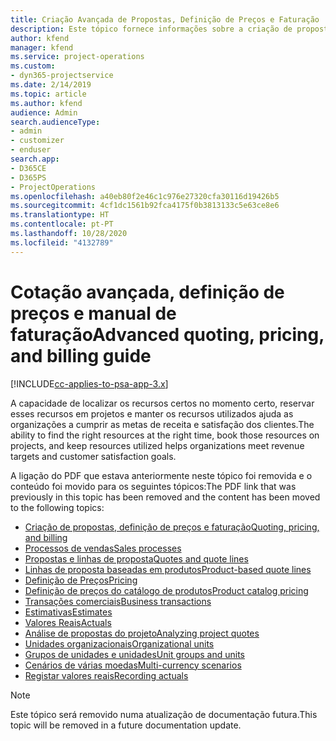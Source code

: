 ```yaml
---
title: Criação Avançada de Propostas, Definição de Preços e Faturação
description: Este tópico fornece informações sobre a criação de propostas, a faturação e a definição de preços no Project Service Automation.
author: kfend
manager: kfend
ms.service: project-operations
ms.custom:
- dyn365-projectservice
ms.date: 2/14/2019
ms.topic: article
ms.author: kfend
audience: Admin
search.audienceType:
- admin
- customizer
- enduser
search.app:
- D365CE
- D365PS
- ProjectOperations
ms.openlocfilehash: a40eb80f2e46c1c976e27320cfa30116d19426b5
ms.sourcegitcommit: 4cf1dc1561b92fca4175f0b3813133c5e63ce8e6
ms.translationtype: HT
ms.contentlocale: pt-PT
ms.lasthandoff: 10/28/2020
ms.locfileid: "4132789"
---
```

# <a name="advanced-quoting-pricing-and-billing-guide"></a><span data-ttu-id="ad489-103">Cotação avançada, definição de preços e manual de faturação</span><span class="sxs-lookup"><span data-stu-id="ad489-103">Advanced quoting, pricing, and billing guide</span></span>

[!INCLUDE[cc-applies-to-psa-app-3.x](../../includes/cc-applies-to-psa-app-3x.md)]

<span data-ttu-id="ad489-104">A capacidade de localizar os recursos certos no momento certo, reservar esses recursos em projetos e manter os recursos utilizados ajuda as organizações a cumprir as metas de receita e satisfação dos clientes.</span><span class="sxs-lookup"><span data-stu-id="ad489-104">The ability to find the right resources at the right time, book those resources on projects, and keep resources utilized helps organizations meet revenue targets and customer satisfaction goals.</span></span> 

<span data-ttu-id="ad489-105">A ligação do PDF que estava anteriormente neste tópico foi removida e o conteúdo foi movido para os seguintes tópicos:</span><span class="sxs-lookup"><span data-stu-id="ad489-105">The PDF link that was previously in this topic has been removed and the content has been moved to the following topics:</span></span>

- [<span data-ttu-id="ad489-106">Criação de propostas, definição de preços e faturação</span><span class="sxs-lookup"><span data-stu-id="ad489-106">Quoting, pricing, and billing</span></span>](../quote-bill-price.md)
- [<span data-ttu-id="ad489-107">Processos de vendas</span><span class="sxs-lookup"><span data-stu-id="ad489-107">Sales processes</span></span>](../basic-sales-process.md)
- [<span data-ttu-id="ad489-108">Propostas e linhas de proposta</span><span class="sxs-lookup"><span data-stu-id="ad489-108">Quotes and quote lines</span></span>](../basic-quote-lines.md)
- [<span data-ttu-id="ad489-109">Linhas de proposta baseadas em produtos</span><span class="sxs-lookup"><span data-stu-id="ad489-109">Product-based quote lines</span></span>](../product-based-quote-lines.md)
- [<span data-ttu-id="ad489-110">Definição de Preços</span><span class="sxs-lookup"><span data-stu-id="ad489-110">Pricing</span></span>](../basic-pricing.md)
- [<span data-ttu-id="ad489-111">Definição de preços do catálogo de produtos</span><span class="sxs-lookup"><span data-stu-id="ad489-111">Product catalog pricing</span></span>](../product-catalog-pricing.md)
- [<span data-ttu-id="ad489-112">Transações comerciais</span><span class="sxs-lookup"><span data-stu-id="ad489-112">Business transactions</span></span>](../basic-business-transactions.md)
- [<span data-ttu-id="ad489-113">Estimativas</span><span class="sxs-lookup"><span data-stu-id="ad489-113">Estimates</span></span>](../estimates.md)
- [<span data-ttu-id="ad489-114">Valores Reais</span><span class="sxs-lookup"><span data-stu-id="ad489-114">Actuals</span></span>](../actuals.md)
- [<span data-ttu-id="ad489-115">Análise de propostas do projeto</span><span class="sxs-lookup"><span data-stu-id="ad489-115">Analyzing project quotes</span></span>](../basic-analyzing-quotes.md)
- [<span data-ttu-id="ad489-116">Unidades organizacionais</span><span class="sxs-lookup"><span data-stu-id="ad489-116">Organizational units</span></span>](../advanced-organizational.md)
- [<span data-ttu-id="ad489-117">Grupos de unidades e unidades</span><span class="sxs-lookup"><span data-stu-id="ad489-117">Unit groups and units</span></span>](../advanced-units.md)
- [<span data-ttu-id="ad489-118">Cenários de várias moedas</span><span class="sxs-lookup"><span data-stu-id="ad489-118">Multi-currency scenarios</span></span>](../advanced-currency.md)
- [<span data-ttu-id="ad489-119">Registar valores reais</span><span class="sxs-lookup"><span data-stu-id="ad489-119">Recording actuals</span></span>](../advanced-actuals.md)

> [!NOTE]
> <span data-ttu-id="ad489-120">Este tópico será removido numa atualização de documentação futura.</span><span class="sxs-lookup"><span data-stu-id="ad489-120">This topic will be removed in a future documentation update.</span></span> 
